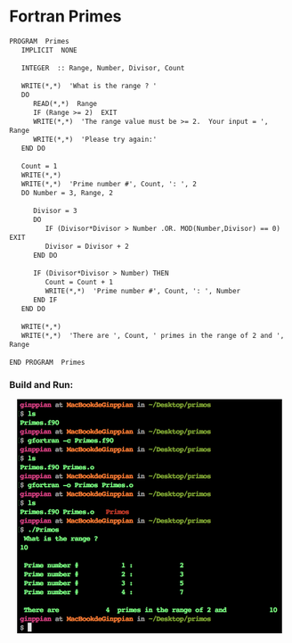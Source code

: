 Fortran Primes
=======

```Fortran
PROGRAM  Primes
   IMPLICIT  NONE
   
   INTEGER  :: Range, Number, Divisor, Count

   WRITE(*,*)  'What is the range ? '
   DO                                    
      READ(*,*)  Range                   
      IF (Range >= 2)  EXIT              
      WRITE(*,*)  'The range value must be >= 2.  Your input = ', Range
      WRITE(*,*)  'Please try again:'    
   END DO
   
   Count = 1                             
   WRITE(*,*)                            
   WRITE(*,*)  'Prime number #', Count, ': ', 2
   DO Number = 3, Range, 2               

      Divisor = 3                        
      DO
         IF (Divisor*Divisor > Number .OR. MOD(Number,Divisor) == 0)  EXIT
         Divisor = Divisor + 2           
      END DO

      IF (Divisor*Divisor > Number) THEN      
         Count = Count + 1               
         WRITE(*,*)  'Prime number #', Count, ': ', Number
      END IF
   END DO
   
   WRITE(*,*)
   WRITE(*,*)  'There are ', Count, ' primes in the range of 2 and ', Range
   
END PROGRAM  Primes
```
### Build and Run:

<p align="center">
	<img src="https://github.com/ginppian/Fortran.Primes/blob/master/img1.png" width="476" height="420">
</p>